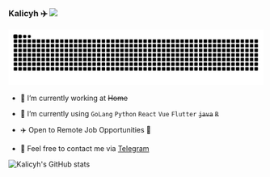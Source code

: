 <!--
**kalicyh/kalicyh** is a ✨ _special_ ✨ repository because its `README.md` (this file) appears on your GitHub profile.

Here are some ideas to get you started:

- 🔭 I’m currently working on ...
- 🌱 I’m currently learning ...
- 👯 I’m looking to collaborate on ...
- 🤔 I’m looking for help with ...
- 💬 Ask me about ...
- 📫 How to reach me: ...
- 😄 Pronouns: ...
- ⚡ Fun fact: ...
-->


### Kalicyh ✈️ ![](https://views.whatilearened.today/views/github/kalicyh/kalicyh.svg)

<picture>
  <source media="(prefers-color-scheme: dark)" srcset="https://raw.githubusercontent.com/kalicyh/kalicyh/output/github-snake-dark.svg" />
  <source media="(prefers-color-scheme: light)" srcset="https://raw.githubusercontent.com/kalicyh/kalicyh/output/github-snake.svg" />
  <img alt="github-snake" src="https://raw.githubusercontent.com/kalicyh/kalicyh/output/github-snake.svg" />
</picture>

* 🔭 I’m currently working at <del>Home</del>

* 🌱 I’m currently using `GoLang` `Python` `React` `Vue` `Flutter` <del>`java`</del> <del>`R`</del>

* ✈️ Open to Remote Job Opportunities 🍻

* 👀 Feel free to contact me via [Telegram](https://t.me/sukalicyh)

![Kalicyh's GitHub stats](https://github-readme-stats.vercel.app/api?username=kalicyh)
